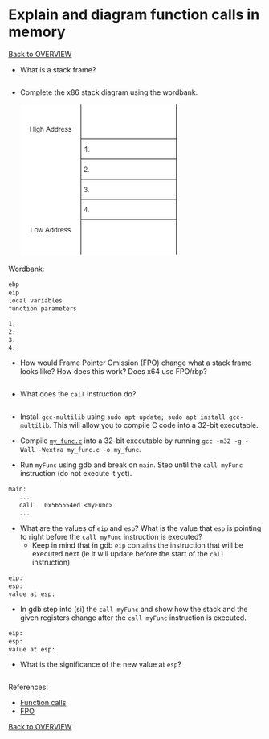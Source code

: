 # Explain and diagram function calls in memory

[Back to OVERVIEW](../../README.md)

- What is a stack frame?

```text

```

- Complete the x86 stack diagram using the wordbank.

    ![Stack Frame](./stack_frame.PNG)

Wordbank:
```text
ebp
eip
local variables
function parameters
```

```text
1.
2.
3.
4.
```

- How would Frame Pointer Omission (FPO) change what a stack frame looks like?  How does this work? Does x64 use FPO/rbp?

```text

```


- What does the `call` instruction do?

```text

```

- Install `gcc-multilib` using `sudo apt update; sudo apt install gcc-multilib`. This will allow you to compile C code into a 32-bit executable.

- Compile [`my_func.c`](./my_func.c) into a 32-bit executable by running `gcc -m32 -g -Wall -Wextra my_func.c -o my_func`.

- Run `myFunc` using gdb and break on `main`. Step until the `call myFunc` instruction (do not execute it yet).

```assembly
main:
   ...
   call   0x565554ed <myFunc>
   ...
```

- What are the values of `eip` and `esp`? What is the value that `esp` is pointing to right before the `call myFunc` instruction is executed?
  - Keep in mind that in gdb `eip` contains the instruction that will be executed next (ie it will update before the start of the `call` instruction)

```text
eip:
esp:
value at esp:
```

- In gdb step into (si) the `call myFunc` and show how the stack and the given registers change after the `call myFunc` instruction is executed.

```text
eip:
esp:
value at esp:
```

- What is the significance of the new value at `esp`?

```text

```


References:

- [Function calls](https://zhu45.org/posts/2017/Jul/30/understanding-how-function-call-works/)
- [FPO](http://www.nynaeve.net/?p=91)

[Back to OVERVIEW](../../README.md)